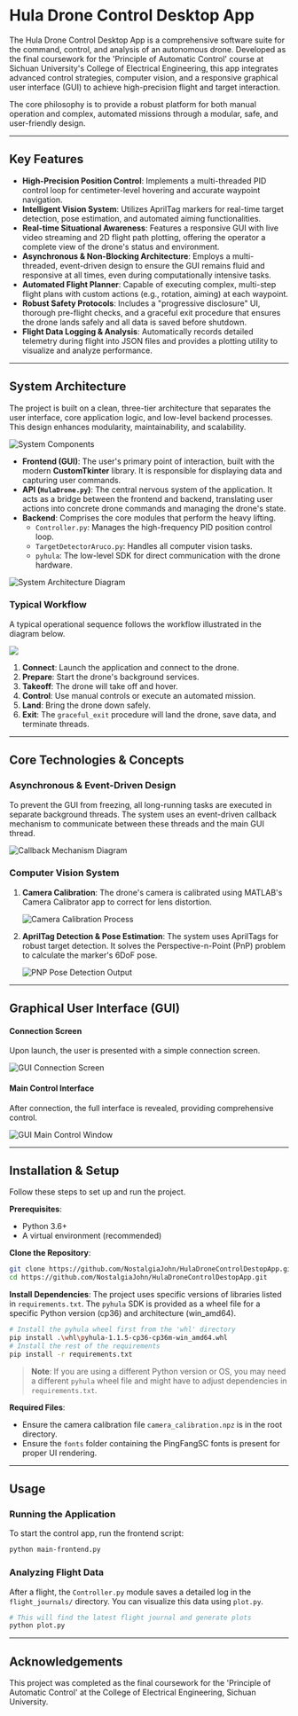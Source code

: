 # Hula Drone Control Desktop App

The Hula Drone Control Desktop App is a comprehensive software suite for the command, control, and analysis of an autonomous drone. Developed as the final coursework for the 'Principle of Automatic Control' course at Sichuan University's College of Electrical Engineering, this app integrates advanced control strategies, computer vision, and a responsive graphical user interface (GUI) to achieve high-precision flight and target interaction.

The core philosophy is to provide a robust platform for both manual operation and complex, automated missions through a modular, safe, and user-friendly design.

---

## Key Features

* **High-Precision Position Control**: Implements a multi-threaded PID control loop for centimeter-level hovering and accurate waypoint navigation.
* **Intelligent Vision System**: Utilizes AprilTag markers for real-time target detection, pose estimation, and automated aiming functionalities.
* **Real-time Situational Awareness**: Features a responsive GUI with live video streaming and 2D flight path plotting, offering the operator a complete view of the drone's status and environment.
* **Asynchronous & Non-Blocking Architecture**: Employs a multi-threaded, event-driven design to ensure the GUI remains fluid and responsive at all times, even during computationally intensive tasks.
* **Automated Flight Planner**: Capable of executing complex, multi-step flight plans with custom actions (e.g., rotation, aiming) at each waypoint.
* **Robust Safety Protocols**: Includes a "progressive disclosure" UI, thorough pre-flight checks, and a graceful exit procedure that ensures the drone lands safely and all data is saved before shutdown.
* **Flight Data Logging & Analysis**: Automatically records detailed telemetry during flight into JSON files and provides a plotting utility to visualize and analyze performance.

---

## System Architecture

The project is built on a clean, three-tier architecture that separates the user interface, core application logic, and low-level backend processes. This design enhances modularity, maintainability, and scalability.

![System Components](.github/SystemComponents.png)

* **Frontend (GUI)**: The user's primary point of interaction, built with the modern **CustomTkinter** library. It is responsible for displaying data and capturing user commands.
* **API (`HulaDrone.py`)**: The central nervous system of the application. It acts as a bridge between the frontend and backend, translating user actions into concrete drone commands and managing the drone's state.
* **Backend**: Comprises the core modules that perform the heavy lifting.
    * `Controller.py`: Manages the high-frequency PID position control loop.
    * `TargetDetectorAruco.py`: Handles all computer vision tasks.
    * `pyhula`: The low-level SDK for direct communication with the drone hardware.

![System Architecture Diagram](.github/StructureFrontendBackend.png)

### Typical Workflow

A typical operational sequence follows the workflow illustrated in the diagram below.

![](.github/StructureTakeoffExample.png)

1.  **Connect**: Launch the application and connect to the drone.
2.  **Prepare**: Start the drone's background services.
3.  **Takeoff**: The drone will take off and hover.
4.  **Control**: Use manual controls or execute an automated mission.
5.  **Land**: Bring the drone down safely.
6.  **Exit**: The `graceful_exit` procedure will land the drone, save data, and terminate threads.

---

## Core Technologies & Concepts

### Asynchronous & Event-Driven Design

To prevent the GUI from freezing, all long-running tasks are executed in separate background threads. The system uses an event-driven callback mechanism to communicate between these threads and the main GUI thread.

![Callback Mechanism Diagram](.github/StructureCallbacks.png)

### Computer Vision System

1.  **Camera Calibration**: The drone's camera is calibrated using MATLAB's Camera Calibrator app to correct for lens distortion.

    ![Camera Calibration Process](.github/CamCalibration.png)

2.  **AprilTag Detection & Pose Estimation**: The system uses AprilTags for robust target detection. It solves the Perspective-n-Point (PnP) problem to calculate the marker's 6DoF pose.

    ![PNP Pose Detection Output](.github/PnpPosDetect.png)

---

## Graphical User Interface (GUI)

#### Connection Screen

Upon launch, the user is presented with a simple connection screen.

![GUI Connection Screen](.github/GuiConnectFrame.png)

#### Main Control Interface

After connection, the full interface is revealed, providing comprehensive control.

![GUI Main Control Window](.github/GuiOperateFrame.png)

---

## Installation & Setup

Follow these steps to set up and run the project.

**Prerequisites**:

* Python 3.6+
* A virtual environment (recommended)

**Clone the Repository**:

```bash
git clone https://github.com/NostalgiaJohn/HulaDroneControlDestopApp.git
cd https://github.com/NostalgiaJohn/HulaDroneControlDestopApp.git
````


**Install Dependencies**:
The project uses specific versions of libraries listed in `requirements.txt`. The `pyhula` SDK is provided as a wheel file for a specific Python version (cp36) and architecture (win\_amd64).

```bash
# Install the pyhula wheel first from the 'whl' directory
pip install .\whl\pyhula-1.1.5-cp36-cp36m-win_amd64.whl
# Install the rest of the requirements
pip install -r requirements.txt
```

> **Note**: If you are using a different Python version or OS, you may need a different `pyhula` wheel file and might have to adjust dependencies in `requirements.txt`.

**Required Files**:

  * Ensure the camera calibration file `camera_calibration.npz` is in the root directory.
  * Ensure the `fonts` folder containing the PingFangSC fonts is present for proper UI rendering.

-----

## Usage

### Running the Application

To start the control app, run the frontend script:

```bash
python main-frontend.py
```

### Analyzing Flight Data

After a flight, the `Controller.py` module saves a detailed log in the `flight_journals/` directory. You can visualize this data using `plot.py`.

```bash
# This will find the latest flight journal and generate plots
python plot.py
```

-----

## Acknowledgements

This project was completed as the final coursework for the 'Principle of Automatic Control' at the College of Electrical Engineering, Sichuan University.